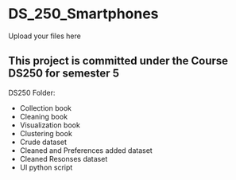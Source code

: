 # DS_250_Smartphones
Upload your files here <br/>
## This project is committed under the Course DS250 for semester 5
DS250 Folder:
- Collection book
- Cleaning book
- Visualization book
- Clustering book
- Crude dataset
- Cleaned and Preferences added dataset
- Cleaned Resonses dataset
- UI python script
